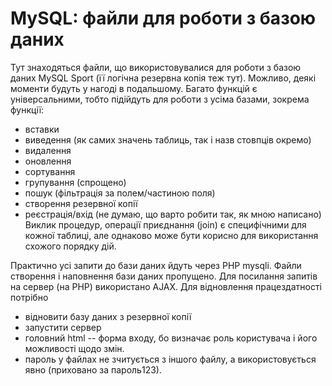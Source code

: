 # MySQL: файли для роботи з базою даних
Тут знаходяться файли, що використовувалися для роботи з базою даних MySQL Sport (її логічна резервна копія теж тут). Можливо, деякі моменти будуть у нагоді в подальшому. 
Багато функцій є універсальними, тобто підійдуть для роботи з усіма базами, зокрема функції:
- вставки
- виведення (як самих значень таблиць, так і назв стовпців окремо)
- видалення
- оновлення
- сортування
- групування (спрощено)
- пошук (фільтрація за полем/частиною поля)
- створення резервної копії
- реєстрація/вхід (не думаю, що варто робити так, як мною написано)
Виклик процедур, операції приєднання (join) є специфічними для кожної таблиці, але однаково може бути корисно для використання схожого порядку дій.

Практично усі запити до бази даних йдуть через PHP mysqli. Файли створення і наповнення бази даних пропущено.
Для посилання запитів на сервер (на PHP) використано AJAX. 
Для відновлення працездатності потрібно
- відновити базу даних з резервної копії
- запустити сервер
- головний html -- форма входу, бо визначає роль користувача і його можливості щодо змін.
- пароль у файлах не зчитується з іншого файлу, а використовується явно (приховано за пароль123).
